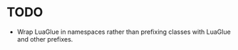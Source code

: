 TODO
====

- Wrap LuaGlue in namespaces rather than prefixing classes with LuaGlue and other prefixes.
